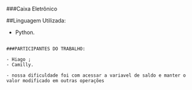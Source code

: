 ###Caixa Eletrônico

##Linguagem Utilizada:

- Python.

~~~

###PARTICIPANTES DO TRABALHO:

- Hiago ;
- Camilly.

- nossa dificuldade foi com acessar a variavel de saldo e manter o valor modificado em outras operações